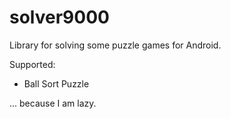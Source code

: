 # solver9000

Library for solving some puzzle games for Android.

Supported:

  * Ball Sort Puzzle

... because I am lazy.
